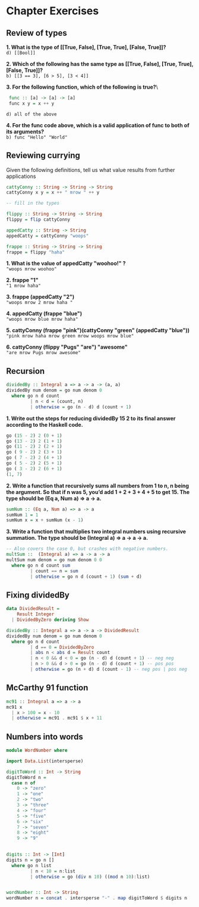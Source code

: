 # Chapter Exercises

## Review of types

**1. What is the type of [[True, False], [True, True], [False, True]]?**        \
   `d) [[Bool]]` 

**2. Which of the following has the same type as [[True, False], [True, True], [False, True]]?**\
   `b) [[3 == 3], [6 > 5], [3 < 4]]`

**3. For the following function, which of the following is true?**\
```haskell
 func :: [a] -> [a] -> [a]          
 func x y = x ++ y
```
   `d) all of the above`
   
**4. For the func code above, which is a valid application of func to both of its arguments?**\
   `b) func "Hello" "World"`
 

## Reviewing currying

Given the following definitions, tell us what value results from further applications

```haskell
cattyConny :: String -> String -> String
cattyConny x y = x ++ " mrow " ++ y

-- fill in the types

flippy :: String -> String -> String
flippy = flip cattyConny

appedCatty :: String -> String
appedCatty = cattyConny "woops"

frappe :: String -> String -> String
frappe = flippy "haha"
```

**1. What is the value of appedCatty "woohoo!" ?**\
`"woops mrow woohoo"`

**2. frappe "1"**\
`"1 mrow haha"`

**3. frappe (appedCatty "2")**\
`"woops mrow 2 mrow haha "`

**4. appedCatty (frappe "blue")**\
`"woops mrow blue mrow haha"`

**5. cattyConny (frappe "pink")(cattyConny "green" (appedCatty "blue"))**\
`"pink mrow haha mrow green mrow woops mrow blue"`

**6. cattyConny (flippy "Pugs" "are") "awesome"**\
`"are mrow Pugs mrow awesome"`

## Recursion

```haskell
dividedBy :: Integral a => a -> a -> (a, a)
dividedBy num denom = go num denom 0
  where go n d count
         | n < d = (count, n)
         | otherwise = go (n - d) d (count + 1)
```

**1. Write out the steps for reducing dividedBy 15 2 to its final answer
according to the Haskell code.**

```haskell
go (15 - 2) 2 (0 + 1)
go (13 - 2) 2 (1 + 1)
go (11 - 2) 2 (2 + 1)
go ( 9 - 2) 2 (3 + 1)
go ( 7 - 2) 2 (4 + 1)
go ( 5 - 2) 2 (5 + 1)
go ( 3 - 2) 2 (6 + 1)
(1, 7)
```         

**2. Write a function that recursively sums all numbers from 1 to n, n being the argument.
So that if n was 5, you’d add 1 + 2 + 3 + 4 + 5 to get 15. The type should be (Eq a, Num a) => a -> a.**

```haskell
sumNum :: (Eq a, Num a) => a -> a
sumNum 1 = 1 
sumNum x = x + sumNum (x - 1)   
```

**3. Write a function that multiplies two integral numbers using
recursive summation. The type should be (Integral a) => a ->
a -> a.**

```haskell
-- Also covers the case 0, but crashes with negative numbers.   
multSum ::  (Integral a) => a -> a -> a
multSum num denom = go num denom 0 0 
  where go n d count sum
         | count == n = sum
         | otherwise = go n d (count + 1) (sum + d) 
```

## Fixing dividedBy

```haskell
data DividedResult = 
    Result Integer
  | DividedByZero deriving Show

dividedBy :: Integral a => a -> a -> DividedResult
dividedBy num denom = go num denom 0
  where go n d count
         | d == 0 = DividedByZero 
         | abs n < abs d = Result count
         | n < 0 && d < 0 = go (n - d) d (count + 1) -- neg neg
         | n > 0 && d > 0 = go (n - d) d (count + 1) -- pos pos
         | otherwise = go (n + d) d (count - 1) -- neg pos | pos neg

```


## McCarthy 91 function
```haskell
mc91 :: Integral a => a -> a
mc91 x 
  | x > 100 = x - 10
  | otherwise = mc91 . mc91 $ x + 11
```

## Numbers into words
```haskell
module WordNumber where

import Data.List(intersperse)

digitToWord :: Int -> String
digitToWord n = 
  case n of
    0 -> "zero"
    1 -> "one" 
    2 -> "two"
    3 -> "three"
    4 -> "four"
    5 -> "five"
    6 -> "six"
    7 -> "seven"
    8 -> "eight"
    9 -> "9"

    
digits :: Int -> [Int]
digits n = go n []
  where go n list
         | n < 10 = n:list
         | otherwise = go (div n 10) ((mod n 10):list)


wordNumber :: Int -> String
wordNumber n = concat . intersperse "-" . map digitToWord $ digits n
```